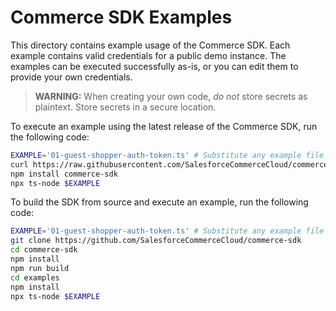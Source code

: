 # Commerce SDK Examples

This directory contains example usage of the Commerce SDK. Each example contains valid credentials for a public demo instance. The examples can be executed successfully as-is, or you can edit them to provide your own credentials.

> **WARNING:** When creating your own code, _do not_ store secrets as plaintext. Store secrets in a secure location.

To execute an example using the latest release of the Commerce SDK, run the following code:

```sh
EXAMPLE='01-guest-shopper-auth-token.ts' # Substitute any example file
curl https://raw.githubusercontent.com/SalesforceCommerceCloud/commerce-sdk/master/examples/$EXAMPLE > $EXAMPLE
npm install commerce-sdk
npx ts-node $EXAMPLE
```

To build the SDK from source and execute an example, run the following code:

```sh
EXAMPLE='01-guest-shopper-auth-token.ts' # Substitute any example file
git clone https://github.com/SalesforceCommerceCloud/commerce-sdk
cd commerce-sdk
npm install
npm run build
cd examples
npm install
npx ts-node $EXAMPLE
```